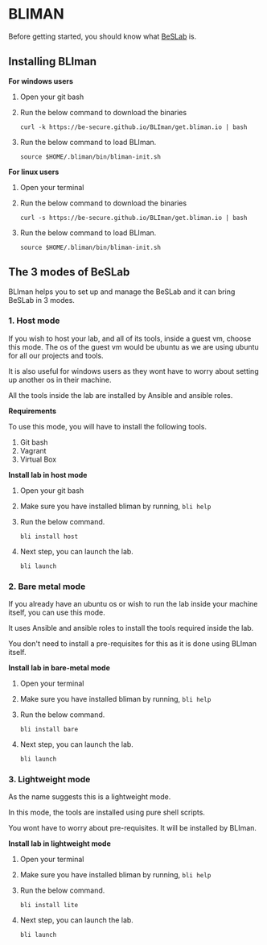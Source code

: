 # BLIMAN

Before getting started, you should know what [BeSLab](https://github.com/Be-Secure/BeSLab) is.

## Installing BLIman

**For windows users**

1. Open your git bash
2. Run the below command to download the binaries
   
   `curl -k https://be-secure.github.io/BLIman/get.bliman.io | bash`

3. Run the below command to load BLIman.

   `source $HOME/.bliman/bin/bliman-init.sh`

**For linux users**

1. Open your terminal
2. Run the below command to download the binaries

   `curl -s https://be-secure.github.io/BLIman/get.bliman.io | bash`

3. Run the below command to load BLIman.

   `source $HOME/.bliman/bin/bliman-init.sh`

## The 3 modes of BeSLab

BLIman helps you to set up and manage the BeSLab and it can bring BeSLab in 3 modes.

### 1. Host mode

If you wish to host your lab, and all of its tools, inside a guest vm, choose this mode. The os of the guest vm would be ubuntu as we are using ubuntu for all our projects and tools.

It is also useful for windows users as they wont have to worry about setting up another os in their machine.

All the tools inside the lab are installed by Ansible and ansible roles.

**Requirements**

To use this mode, you will have to install the following tools.

1. Git bash
2. Vagrant
3. Virtual Box

**Install lab in host mode**

1. Open your git bash
2. Make sure you have installed bliman by running, `bli help`
3. Run the below command.

   `bli install host`

4. Next step, you can launch the lab.

   `bli launch`

### 2. Bare metal mode

If you already have an ubuntu os or wish to run the lab inside your machine itself, you can use this mode. 

It uses Ansible and ansible roles to install the tools required inside the lab.

You don't need to install a pre-requisites for this as it is done using BLIman itself.

**Install lab in bare-metal mode**

1. Open your terminal
2. Make sure you have installed bliman by running, `bli help`
3. Run the below command.

   `bli install bare`

4. Next step, you can launch the lab.

   `bli launch`

### 3. Lightweight mode

As the name suggests this is a lightweight mode.

In this mode, the tools are installed using pure shell scripts.

You wont have to worry about pre-requisites. It will be installed by BLIman.

**Install lab in lightweight mode**

1. Open your terminal
2. Make sure you have installed bliman by running, `bli help`
3. Run the below command.

   `bli install lite`

4. Next step, you can launch the lab.

   `bli launch`
